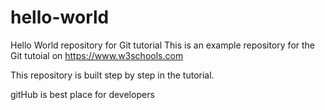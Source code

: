 # hello-world
Hello World repository for Git tutorial
This is an example repository for the Git tutoial on https://www.w3schools.com

This repository is built step by step in the tutorial.

gitHub is best place for developers
